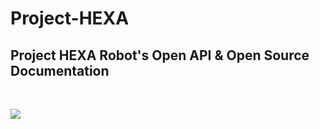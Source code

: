 # **Project-HEXA**

## Project HEXA Robot's Open API & Open Source Documentation  
<br>  

![](https://s3.bmp.ovh/imgs/2022/07/09/a446a4e0eb49ce33.png#pic_center)